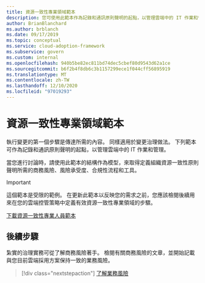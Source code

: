 ```yaml
---
title: 資源一致性專業領域範本
description: 您可使用此範本作為記錄和通訊原則聲明的起點，以管理雲端中的 IT 作業和管理。
author: BrianBlanchard
ms.author: brblanch
ms.date: 09/17/2019
ms.topic: conceptual
ms.service: cloud-adoption-framework
ms.subservice: govern
ms.custom: internal
ms.openlocfilehash: 940b5be82ec811bd74dec5cbef80d9543d62a1ce
ms.sourcegitcommit: b6f2b4f8db6c3b1157299ece1f044cff56895919
ms.translationtype: MT
ms.contentlocale: zh-TW
ms.lasthandoff: 12/10/2020
ms.locfileid: "97019293"
---
```

# <a name="resource-consistency-discipline-template"></a>資源一致性專業領域範本

執行變更的第一個步驟是傳達所需的內容。 同樣適用於變更治理做法。 下列範本可作為記錄和通訊原則聲明的起點，以管理雲端中的 IT 作業和管理。

當您進行討論時，請使用此範本的結構作為模型，來取得定義組織資源一致性原則聲明所需的商務風險、風險承受度、合規性流程和工具。

> [!IMPORTANT]
> 這個範本是受限的範例。 在更新此範本以反映您的需求之前，您應該檢閱後續用來在您的雲端控管策略中定義有效資源一致性專業領域的步驟。

[下載資源一致性專業人員範本](https://raw.githubusercontent.com/microsoft/CloudAdoptionFramework/master/govern/resource-consistency-discipline-template.docx)

## <a name="next-steps"></a>後續步驟

紮實的治理實務可從了解商務風險著手。 檢閱有關商務風險的文章，並開始記載與您目前雲端採用方案保持一致的業務風險。

> [!div class="nextstepaction"]
> [了解業務風險](./business-risks.md)
